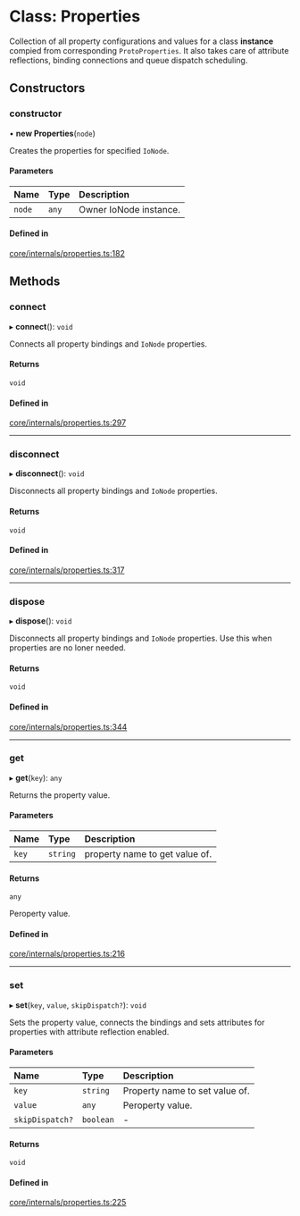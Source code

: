 # Class: Properties

Collection of all property configurations and values for a class **instance** compied from corresponding `ProtoProperties`.
It also takes care of attribute reflections, binding connections and queue dispatch scheduling.

## Constructors

### constructor

• **new Properties**(`node`)

Creates the properties for specified `IoNode`.

#### Parameters

| Name | Type | Description |
| :------ | :------ | :------ |
| `node` | `any` | Owner IoNode instance. |

#### Defined in

[core/internals/properties.ts:182](https://github.com/io-gui/iogui/blob/tsc/src/core/internals/properties.ts#L182)

## Methods

### connect

▸ **connect**(): `void`

Connects all property bindings and `IoNode` properties.

#### Returns

`void`

#### Defined in

[core/internals/properties.ts:297](https://github.com/io-gui/iogui/blob/tsc/src/core/internals/properties.ts#L297)

___

### disconnect

▸ **disconnect**(): `void`

Disconnects all property bindings and `IoNode` properties.

#### Returns

`void`

#### Defined in

[core/internals/properties.ts:317](https://github.com/io-gui/iogui/blob/tsc/src/core/internals/properties.ts#L317)

___

### dispose

▸ **dispose**(): `void`

Disconnects all property bindings and `IoNode` properties.
Use this when properties are no loner needed.

#### Returns

`void`

#### Defined in

[core/internals/properties.ts:344](https://github.com/io-gui/iogui/blob/tsc/src/core/internals/properties.ts#L344)

___

### get

▸ **get**(`key`): `any`

Returns the property value.

#### Parameters

| Name | Type | Description |
| :------ | :------ | :------ |
| `key` | `string` | property name to get value of. |

#### Returns

`any`

Peroperty value.

#### Defined in

[core/internals/properties.ts:216](https://github.com/io-gui/iogui/blob/tsc/src/core/internals/properties.ts#L216)

___

### set

▸ **set**(`key`, `value`, `skipDispatch?`): `void`

Sets the property value, connects the bindings and sets attributes for properties with attribute reflection enabled.

#### Parameters

| Name | Type | Description |
| :------ | :------ | :------ |
| `key` | `string` | Property name to set value of. |
| `value` | `any` | Peroperty value. |
| `skipDispatch?` | `boolean` | - |

#### Returns

`void`

#### Defined in

[core/internals/properties.ts:225](https://github.com/io-gui/iogui/blob/tsc/src/core/internals/properties.ts#L225)
